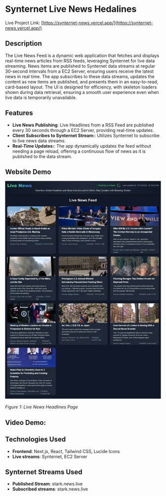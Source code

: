 # Synternet Live News Hedalines

Live Project Link: [https://synternet-news.vercel.app/](https://synternet-news.vercel.app/)

## Description

The Live News Feed is a dynamic web application that fetches and displays real-time news articles from RSS feeds, leveraging Synternet for live data streaming. News items are published to Synternet data streams at regular 30-second intervals from a EC2 Server, ensuring users receive the latest news in real time. The app subscribes to these data streams, updates the content as new items are published, and presents them in an easy-to-read, card-based layout. The UI is designed for efficiency, with skeleton loaders shown during data retrieval, ensuring a smooth user experience even when live data is temporarily unavailable.

## Features

- **Live News Publishing**: Live Headlines from a RSS Feed are published every 30 seconds through a EC2 Server, providing real-time updates.
- **Client Subscribes to Synternet Stream:**: Utilizes Synternet to subscribe to live news data streams.
- **Real-Time Updates:**: The app dynamically updates the feed without needing a page reload, offering a continuous flow of news as it is published to the data stream.

## Website Demo

![Mission Dashboard](https://github.com/akshaydhayal/Synternet-News/blob/main/Create-Next-App.png)

*Figure 1: Live News Headlines Page*



## Video Demo:


## Technologies Used

- **Frontend**: Next.js, React,  Tailwind CSS, Lucide Icons
- **Live streams**: Synternet, EC2 Server
  
## Synternet Streams Used

- **Published Stream**: stark.news.live
- **Subscribed streams**: stark.news.live
